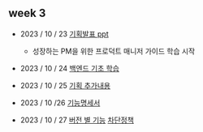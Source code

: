 ## week 3
- 2023 / 10 / 23 [기획발표 ppt](./자율기획발표.pdf)
    - 성장하는 PM을 위한 프로덕트 매니저 가이드 학습 시작

- 2023 / 10 / 24 [백엔드 기초 학습](./20231024.pdf)
- 2023 / 10 / 25 [기획 추가내용](./20231025.pdf)
- 2023 / 10 /26 [기능명세서](./또랑또랑%20기능명세서.xlsx)
- 2023 / 10 / 27 [버전 별 기능](./20231027(1).pdf)
                 [차단정책](20231027(2).pdf)